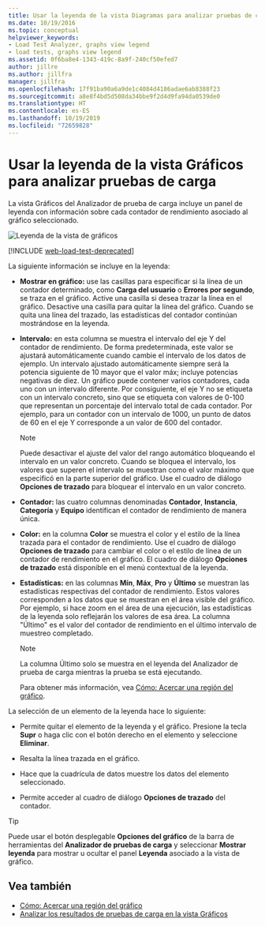 ```yaml
---
title: Usar la leyenda de la vista Diagramas para analizar pruebas de carga
ms.date: 10/19/2016
ms.topic: conceptual
helpviewer_keywords:
- Load Test Analyzer, graphs view legend
- load tests, graphs view legend
ms.assetid: 0f6ba8e4-1343-419c-8a9f-240cf50efed7
author: jillre
ms.author: jillfra
manager: jillfra
ms.openlocfilehash: 17f91ba90a6a9de1c4084d4186adae6ab8388f23
ms.sourcegitcommit: a8e8f4bd5d508da34bbe9f2d4d9fa94da0539de0
ms.translationtype: HT
ms.contentlocale: es-ES
ms.lasthandoff: 10/19/2019
ms.locfileid: "72659828"
---
```

# <a name="use-the-graphs-view-legend-to-analyze-load-tests"></a>Usar la leyenda de la vista Gráficos para analizar pruebas de carga

La vista Gráficos del Analizador de prueba de carga incluye un panel de leyenda con información sobre cada contador de rendimiento asociado al gráfico seleccionado.

![Leyenda de la vista de gráficos](../test/media/load_viewlegend.png)

[!INCLUDE [web-load-test-deprecated](includes/web-load-test-deprecated.md)]

La siguiente información se incluye en la leyenda:

- **Mostrar en gráfico:** use las casillas para especificar si la línea de un contador determinado, como **Carga del usuario** o **Errores por segundo**, se traza en el gráfico. Active una casilla si desea trazar la línea en el gráfico. Desactive una casilla para quitar la línea del gráfico. Cuando se quita una línea del trazado, las estadísticas del contador continúan mostrándose en la leyenda.

- **Intervalo:** en esta columna se muestra el intervalo del eje Y del contador de rendimiento. De forma predeterminada, este valor se ajustará automáticamente cuando cambie el intervalo de los datos de ejemplo. Un intervalo ajustado automáticamente siempre será la potencia siguiente de 10 mayor que el valor máx; incluye potencias negativas de diez. Un gráfico puede contener varios contadores, cada uno con un intervalo diferente. Por consiguiente, el eje Y no se etiqueta con un intervalo concreto, sino que se etiqueta con valores de 0-100 que representan un porcentaje del intervalo total de cada contador. Por ejemplo, para un contador con un intervalo de 1000, un punto de datos de 60 en el eje Y corresponde a un valor de 600 del contador.

    > [!NOTE]
    > Puede desactivar el ajuste del valor del rango automático bloqueando el intervalo en un valor concreto. Cuando se bloquea el intervalo, los valores que superen el intervalo se muestran como el valor máximo que especificó en la parte superior del gráfico. Use el cuadro de diálogo **Opciones de trazado** para bloquear el intervalo en un valor concreto.

- **Contador:** las cuatro columnas denominadas **Contador**, **Instancia**, **Categoría** y **Equipo** identifican el contador de rendimiento de manera única.

- **Color:** en la columna **Color** se muestra el color y el estilo de la línea trazada para el contador de rendimiento. Use el cuadro de diálogo **Opciones de trazado** para cambiar el color o el estilo de línea de un contador de rendimiento en el gráfico. El cuadro de diálogo **Opciones de trazado** está disponible en el menú contextual de la leyenda.

- **Estadísticas:** en las columnas **Mín**, **Máx**, **Pro** y **Último** se muestran las estadísticas respectivas del contador de rendimiento. Estos valores corresponden a los datos que se muestran en el área visible del gráfico. Por ejemplo, si hace zoom en el área de una ejecución, las estadísticas de la leyenda solo reflejarán los valores de esa área. La columna "Último" es el valor del contador de rendimiento en el último intervalo de muestreo completado.

    > [!NOTE]
    > La columna Último solo se muestra en el leyenda del Analizador de prueba de carga mientras la prueba se está ejecutando.

     Para obtener más información, vea [Cómo: Acercar una región del gráfico](../test/how-to-zoom-in-on-a-region-of-the-graph-in-load-test-results.md).

La selección de un elemento de la leyenda hace lo siguiente:

- Permite quitar el elemento de la leyenda y el gráfico. Presione la tecla **Supr** o haga clic con el botón derecho en el elemento y seleccione **Eliminar**.

- Resalta la línea trazada en el gráfico.

- Hace que la cuadrícula de datos muestre los datos del elemento seleccionado.

- Permite acceder al cuadro de diálogo **Opciones de trazado** del contador.

> [!TIP]
> Puede usar el botón desplegable **Opciones del gráfico** de la barra de herramientas del **Analizador de pruebas de carga** y seleccionar **Mostrar leyenda** para mostrar u ocultar el panel **Leyenda** asociado a la vista de gráfico.

## <a name="see-also"></a>Vea también

- [Cómo: Acercar una región del gráfico](../test/how-to-zoom-in-on-a-region-of-the-graph-in-load-test-results.md)
- [Analizar los resultados de pruebas de carga en la vista Gráficos](../test/analyze-load-test-results-in-the-graphs-view.md)
